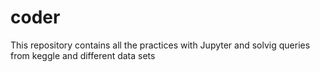 # coder
This repository contains all the practices with Jupyter and solvig queries from keggle and different data sets
